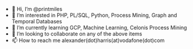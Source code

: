 - 👋 Hi, I’m @printmiles
- 👀 I’m interested in PHP, PL/SQL, Python, Process Mining, Graph and Temporal Databases
- 🌱 I’m currently learning GCP, Machine Learning, Celonis Process Mining
- 💞️ I’m looking to collaborate on any of the above items
- 📫 How to reach me alexander(dot)harris(at)vodafone(dot)com

<!---
printmiles/printmiles is a ✨ special ✨ repository because its `README.md` (this file) appears on your GitHub profile.
You can click the Preview link to take a look at your changes.
--->
